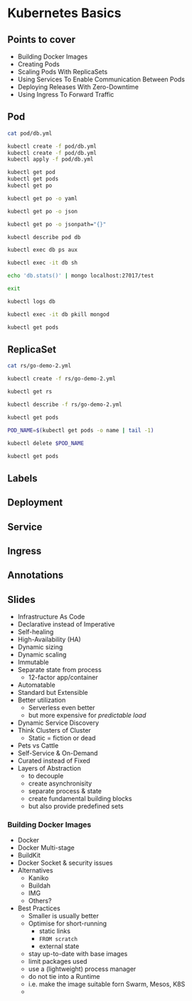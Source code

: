 # Kubernetes Basics

## Points to cover

* Building Docker Images
* Creating Pods
* Scaling Pods With ReplicaSets
* Using Services To Enable Communication Between Pods
* Deploying Releases With Zero-Downtime
* Using Ingress To Forward Traffic

## Pod

```bash
cat pod/db.yml
```

```bash
kubectl create -f pod/db.yml
kubectl create -f pod/db.yml
kubectl apply -f pod/db.yml
```

```bash
kubectl get pod
kubectl get pods
kubectl get po
```

```bash
kubectl get po -o yaml
```

```bash
kubectl get po -o json
```


```bash
kubectl get po -o jsonpath="{}"
```

```bash
kubectl describe pod db
```

```bash
kubectl exec db ps aux

kubectl exec -it db sh

echo 'db.stats()' | mongo localhost:27017/test

exit

kubectl logs db
```

```bash
kubectl exec -it db pkill mongod

kubectl get pods
```

## ReplicaSet

```bash
cat rs/go-demo-2.yml

kubectl create -f rs/go-demo-2.yml

kubectl get rs

kubectl describe -f rs/go-demo-2.yml

kubectl get pods
```

```bash
POD_NAME=$(kubectl get pods -o name | tail -1)

kubectl delete $POD_NAME

kubectl get pods
```

## Labels

## Deployment



## Service

## Ingress

## Annotations

## Slides

* Infrastructure As Code
* Declarative instead of Imperative
* Self-healing
* High-Availability (HA)
* Dynamic sizing
* Dynamic scaling
* Immutable
* Separate state from process
    * 12-factor app/container
* Automatable
* Standard but Extensible
* Better utilization
    * Serverless even better
    * but more expensive for _predictable load_
* Dynamic Service Discovery
* Think Clusters of Cluster
    * Static = fiction or dead
* Pets vs Cattle
* Self-Service & On-Demand
* Curated instead of Fixed
* Layers of Abstraction
    * to decouple
    * create asynchronisity
    * separate process & state
    * create fundamental building blocks
    * but also provide predefined sets

### Building Docker Images

* Docker
* Docker Multi-stage
* BuildKit
* Docker Socket & security issues
* Alternatives
    * Kaniko
    * Buildah
    * IMG
    * Others?
* Best Practices
    * Smaller is usually better
    * Optimise for short-running 
        * static links
        * `FROM scratch`
        * external state
    * stay up-to-date with base images
    * limit packages used
    * use a (lightweight) process manager
    * do not tie into a Runtime
    * i.e. make the image suitable forn Swarm, Mesos, K8S
    * 